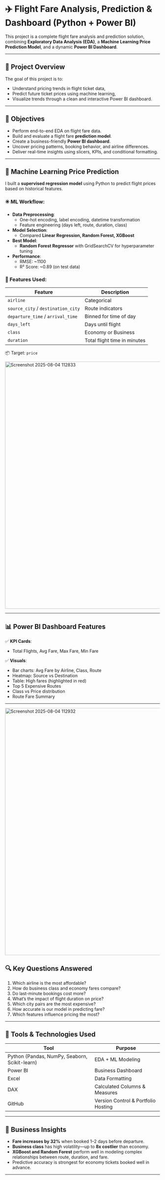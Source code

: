 # ✈️ Flight Fare Analysis, Prediction & Dashboard (Python + Power BI)

This project is a complete flight fare analysis and prediction solution, combining **Exploratory Data Analysis (EDA)**, a **Machine Learning Price Prediction Model**, and a dynamic **Power BI Dashboard**.

---

## 📌 Project Overview

The goal of this project is to:
- Understand pricing trends in flight ticket data,
- Predict future ticket prices using machine learning,
- Visualize trends through a clean and interactive Power BI dashboard.

---

## 🎯 Objectives

- Perform end-to-end EDA on flight fare data.
- Build and evaluate a flight fare **prediction model**.
- Create a business-friendly **Power BI dashboard**.
- Uncover pricing patterns, booking behavior, and airline differences.
- Deliver real-time insights using slicers, KPIs, and conditional formatting.

---

## 🧠 Machine Learning Price Prediction

I built a **supervised regression model** using Python to predict flight prices based on historical features.

### ✳️ ML Workflow:
- **Data Preprocessing**: 
  - One-hot encoding, label encoding, datetime transformation
  - Feature engineering (days left, route, duration, class)
- **Model Selection**: 
  - Compared **Linear Regression, Random Forest, XGBoost**
- **Best Model**: 
  - **Random Forest Regressor** with GridSearchCV for hyperparameter tuning
- **Performance**:
  - RMSE: ~1100
  - R² Score: ~0.89 (on test data)



### 🔢 Features Used:
| Feature | Description |
|---------|-------------|
| `airline` | Categorical |
| `source_city` / `destination_city` | Route indicators |
| `departure_time` / `arrival_time` | Binned for time of day |
| `days_left` | Days until flight |
| `class` | Economy or Business |
| `duration` | Total flight time in minutes |

📦 Target: `price`

<img width="1436" height="804" alt="Screenshot 2025-08-04 112833" src="https://github.com/user-attachments/assets/70ee0007-96d6-49e2-b08a-2a8e564314da" />


---

## 📊 Power BI Dashboard Features

✅ **KPI Cards**:
- Total Flights, Avg Fare, Max Fare, Min Fare

✅ **Visuals**:
- Bar charts: Avg Fare by Airline, Class, Route
- Heatmap: Source vs Destination
- Table: High fares (highlighted in red)
- Top 5 Expensive Routes
- Class vs Price distribution
- Route Fare Summary

---

<img width="1433" height="804" alt="Screenshot 2025-08-04 112932" src="https://github.com/user-attachments/assets/677d4e9b-6f9f-403a-b069-06f1de285a2f" />


## 🔍 Key Questions Answered

1. Which airline is the most affordable?
2. How do business class and economy fares compare?
3. Do last-minute bookings cost more?
4. What’s the impact of flight duration on price?
5. Which city pairs are the most expensive?
6. How accurate is our model in predicting fare?
7. Which features influence pricing the most?

---

## 🧰 Tools & Technologies Used

| Tool | Purpose |
|------|---------|
| Python (Pandas, NumPy, Seaborn, Scikit-learn) | EDA + ML Modeling |
| Power BI | Business Dashboard |
| Excel | Data Formatting |
| DAX | Calculated Columns & Measures |
| GitHub | Version Control & Portfolio Hosting |

---

## 💼 Business Insights

- **Fare increases by 32%** when booked 1–2 days before departure.
- **Business class** has high volatility—up to **8x costlier** than economy.
- **XGBoost and Random Forest** perform well in modeling complex relationships between route, duration, and fare.
- Predictive accuracy is strongest for economy tickets booked well in advance.

---



